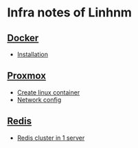 # Infra notes of Linhnm

## [Docker](docker/readme.md)

- [Installation](docker/install.md)

## [Proxmox](proxmox/readme.md)

- [Create linux container](proxmox/create-lxc.md)
- [Network config](proxmox/network.md)

## [Redis](redis/readme.md)
- [Redis cluster in 1 server](redis/redis-cluster-single-server.md)